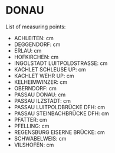 # DONAU

List of measuring points:

* ACHLEITEN: <Value topic="rivers/pegel-online/DONAU/ACHLEITEN/measurementValue"/> cm
* DEGGENDORF: <Value topic="rivers/pegel-online/DONAU/DEGGENDORF/measurementValue"/> cm
* ERLAU: <Value topic="rivers/pegel-online/DONAU/ERLAU/measurementValue"/> cm
* HOFKIRCHEN: <Value topic="rivers/pegel-online/DONAU/HOFKIRCHEN/measurementValue"/> cm
* INGOLSTADT LUITPOLDSTRASSE: <Value topic="rivers/pegel-online/DONAU/INGOLSTADT_LUITPOLDSTRASSE/measurementValue"/> cm
* KACHLET SCHLEUSE UP: <Value topic="rivers/pegel-online/DONAU/KACHLET_SCHLEUSE_UP/measurementValue"/> cm
* KACHLET WEHR UP: <Value topic="rivers/pegel-online/DONAU/KACHLET_WEHR_UP/measurementValue"/> cm
* KELHEIMWINZER: <Value topic="rivers/pegel-online/DONAU/KELHEIMWINZER/measurementValue"/> cm
* OBERNDORF: <Value topic="rivers/pegel-online/DONAU/OBERNDORF/measurementValue"/> cm
* PASSAU DONAU: <Value topic="rivers/pegel-online/DONAU/PASSAU_DONAU/measurementValue"/> cm
* PASSAU ILZSTADT: <Value topic="rivers/pegel-online/DONAU/PASSAU_ILZSTADT/measurementValue"/> cm
* PASSAU LUITPOLDBRÜCKE DFH: <Value topic="rivers/pegel-online/DONAU/PASSAU_LUITPOLDBRÜCKE_DFH/measurementValue"/> cm
* PASSAU STEINBACHBRÜCKE DFH: <Value topic="rivers/pegel-online/DONAU/PASSAU_STEINBACHBRÜCKE_DFH/measurementValue"/> cm
* PFATTER: <Value topic="rivers/pegel-online/DONAU/PFATTER/measurementValue"/> cm
* PFELLING: <Value topic="rivers/pegel-online/DONAU/PFELLING/measurementValue"/> cm
* REGENSBURG EISERNE BRÜCKE: <Value topic="rivers/pegel-online/DONAU/REGENSBURG_EISERNE_BRÜCKE/measurementValue"/> cm
* SCHWABELWEIS: <Value topic="rivers/pegel-online/DONAU/SCHWABELWEIS/measurementValue"/> cm
* VILSHOFEN: <Value topic="rivers/pegel-online/DONAU/VILSHOFEN/measurementValue"/> cm
